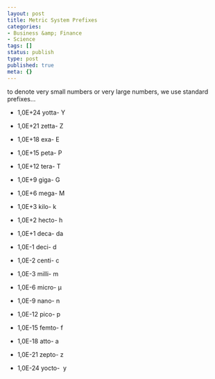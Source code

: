 ```yaml
---
layout: post
title: Metric System Prefixes
categories:
- Business &amp; Finance
- Science
tags: []
status: publish
type: post
published: true
meta: {}
---
```

<p align="left">to denote very small numbers or very large numbers, we use standard prefixes... </p>

<ul>
	<li>
<p align="left">1,0E+24 yotta- Y</p>
</li>
	<li>
<p align="left">1,0E+21 zetta- Z</p>
</li>
	<li>
<p align="left">1,0E+18 exa- E</p>
</li>
	<li>
<p align="left">1,0E+15 peta- P</p>
</li>
	<li>
<p align="left">1,0E+12 tera- T</p>
</li>
	<li>
<p align="left">1,0E+9 giga- G</p>
</li>
	<li>
<p align="left">1,0E+6 mega- M</p>
</li>
	<li>
<p align="left">1,0E+3 kilo- k</p>
</li>
	<li>
<p align="left">1,0E+2 hecto- h</p>
</li>
	<li>
<p align="left">1,0E+1 deca- da</p>
</li>
	<li>
<p align="left">1,0E-1 deci- d</p>
</li>
	<li>
<p align="left">1,0E-2 centi- c</p>
</li>
	<li>
<p align="left">1,0E-3 milli- m</p>
</li>
	<li>
<p align="left">1,0E-6 micro- µ</p>
</li>
	<li>
<p align="left">1,0E-9 nano- n</p>
</li>
	<li>
<p align="left">1,0E-12 pico- p</p>
</li>
	<li>
<p align="left">1,0E-15 femto- f</p>
</li>
	<li>
<p align="left">1,0E-18 atto- a</p>
</li>
	<li>
<p align="left">1,0E-21 zepto- z</p>
</li>
	<li>
<p align="left">1,0E-24 yocto-  y</p>
</li>
</ul>
